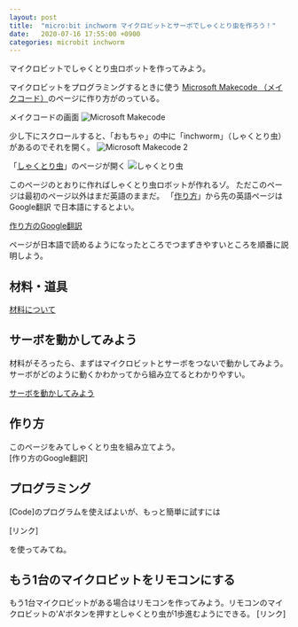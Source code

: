 ```yaml
---
layout: post
title:  "micro:bit inchworm マイクロビットとサーボでしゃくとり虫を作ろう！"
date:   2020-07-16 17:55:00 +0900
categories: microbit inchworm
---
```


マイクロビットでしゃくとり虫ロボットを作ってみよう。

マイクロビットをプログラミングするときに使う [Microsoft Makecode （メイクコード）](https://makecode.microbit.org/)のページに作り方がのっている。

メイクコードの画面
![Microsoft Makecode](/blog/images/2020-07-16-img001.png)

少し下にスクロールすると、「おもちゃ」の中に「inchworm」（しゃくとり虫）があるのでそれを開く。
![Microsoft Makecode 2](/blog/images/2020-07-16-img002.png)

「[しゃくとり虫](https://makecode.microbit.org/projects/inchworm)」のページが開く
![しゃくとり虫](/blog/images/2020-07-16-img003.png)

このページのとおりに作ればしゃくとり虫ロボットが作れるゾ。
ただこのページは最初のページ以外はまだ英語のままだ。
「[作り方](https://makecode.microbit.org/projects/inchworm/make)」から先の英語ページは Google翻訳 で日本語にするとよい。

[作り方のGoogle翻訳](https://translate.google.co.jp/translate?hl=ja&sl=en&tl=ja&u=https%3A%2F%2Fmakecode.microbit.org%2Fprojects%2Finchworm%2Fmake)

ページが日本語で読めるようになったところでつまずきやすいところを順番に説明しよう。

## 材料・道具
[材料について](/blog/microbit/inchworm/2020/07/21/microbit-inchworm-materials.html)

## サーボを動かしてみよう
材料がそろったら、まずはマイクロビットとサーボをつないで動かしてみよう。サーボがどのように動くかわかってから組み立てるとわかりやすい。

[サーボを動かしてみよう](/blog/microbit/inchworm/servo/2020/07/14/microbit-inchworm-dryrun.html)

## 作り方
このページをみてしゃくとり虫を組み立てよう。  
[作り方のGoogle翻訳]

## プログラミング
[Code]のプログラムを使えばよいが、もっと簡単に試すには

[リンク]

を使ってみてね。

## もう1台のマイクロビットをリモコンにする
もう1台マイクロビットがある場合はリモコンを作ってみよう。リモコンのマイクロビットの'A'ボタンを押すとしゃくとり虫が1歩進むようにできる。
[リンク]